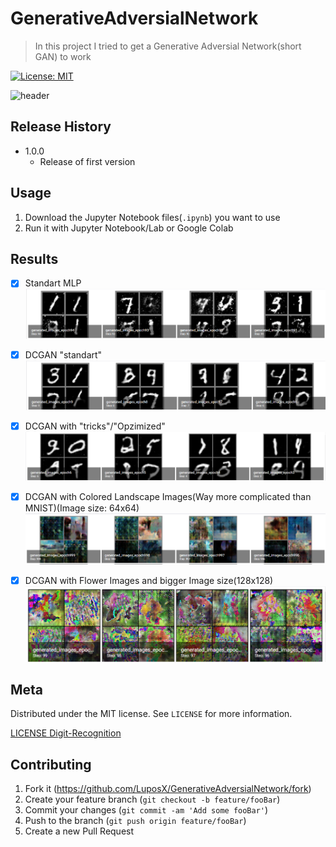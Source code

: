 # GenerativeAdversialNetwork
> In this project I tried to get a Generative Adversial Network(short GAN) to work

[![License: MIT](https://img.shields.io/badge/License-MIT-yellow.svg)](https://opensource.org/licenses/MIT)


![header](image.png)

## Release History
*   1.0.0
    *   Release of first version

## Usage
1. Download the Jupyter Notebook files(`.ipynb`) you want to use 
2. Run it with Jupyter Notebook/Lab or Google Colab 

## Results
- [x] Standart MLP
![GAN_MNIST](Images/gan_mnist.PNG)

- [x] DCGAN "standart"
![DCGAN_MNIST](Images/DCGAN_mnist.PNG)

- [x] DCGAN with "tricks"/"Opzimized"
![DCGAN_V2_MNIST](Images/DCGAN_v2_mnist.PNG)

- [x] DCGAN with Colored Landscape Images(Way more complicated than MNIST)(Image size: 64x64)
![DCGAN_V2_MNIST](Images/DCGAN_V4_2_GHIBLI.PNG)

- [x] DCGAN with Flower Images and bigger Image size(128x128)
![DCGAN_V2_MNIST](Images/DCGAN_V6_2_FLOWER.PNG)

## Meta

Distributed under the MIT license. See ``LICENSE`` for more information.

[LICENSE Digit-Recognition](https://github.com/LuposX/BostonHousingPrediction/blob/master/LICENSE)

## Contributing

1.  Fork it (<https://github.com/LuposX/GenerativeAdversialNetwork/fork>)
2.  Create your feature branch (`git checkout -b feature/fooBar`)
3.  Commit your changes (`git commit -am 'Add some fooBar'`)
4.  Push to the branch (`git push origin feature/fooBar`)
5.  Create a new Pull Request
